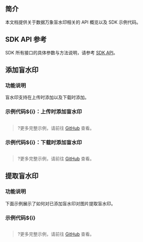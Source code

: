 ## 简介

本文档提供关于数据万象盲水印相关的 API 概览以及 SDK 示例代码。

## SDK API 参考

SDK 所有接口的具体参数与方法说明，请参考 [SDK API](cssg://api-doc)。

## 添加盲水印

### 功能说明

盲水印支持在上传时添加以及下载时添加。

### 示例代码${i}：上传时添加盲水印

[//]: # (.cssg-snippet-put-object-with-watermark)
```
```

>?更多完整示例，请前往 [GitHub](cssg://code-example/put-object-with-watermark) 查看。

### 示例代码${i}：下载时添加盲水印

[//]: # (.cssg-snippet-download-object-with-watermark)
```
```

>?更多完整示例，请前往 [GitHub](cssg://code-example/download-object-with-watermark) 查看。

## 提取盲水印

### 功能说明

下面示例展示了如何对已添加盲水印对图片提取盲水印。

### 示例代码${i}

[//]: # (.cssg-snippet-get-object-watermark-status)
```
```

>?更多完整示例，请前往 [GitHub](cssg://code-example/get-object-watermark-status) 查看。



